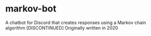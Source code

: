 # markov-bot
A chatbot for Discord that creates responses using a Markov chain algorithm [DISCONTINUED]
Originally written in 2020
